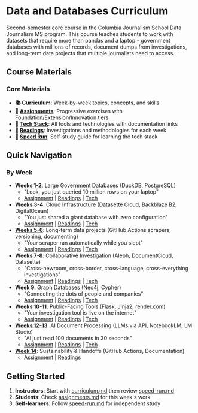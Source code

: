 # Data and Databases Curriculum

Second-semester core course in the Columbia Journalism School Data Journalism MS program. This course teaches students to work with datasets that require more than pandas and a laptop - government databases with millions of records, document dumps from investigations, and long-term data projects that multiple journalists need to access.

## Course Materials

### Core Materials
- **📚 [Curriculum](curriculum.md)**: Week-by-week topics, concepts, and skills
- **📝 [Assignments](assignments.md)**: Progressive exercises with Foundation/Extension/Innovation tiers
- **🔧 [Tech Stack](tech-stack.md)**: All tools and technologies with documentation links
- **📖 [Readings](readings.md)**: Investigations and methodologies for each week
- **🏃 [Speed Run](speed-run.md)**: Self-study guide for learning the tech stack

## Quick Navigation

### By Week
- **[Weeks 1-2](curriculum.md#weeks-1-2-working-with-large-government-databases)**: Large Government Databases (DuckDB, PostgreSQL)
    - "Look, you just queried 10 million rows on your laptop"
    - [Assignment](assignments.md#weeks-1-2-large-government-databases) | [Readings](readings.md#week-1-2-working-with-large-government-databases) | [Tech](tech-stack.md#databases)
- **[Weeks 3-4](curriculum.md#weeks-3-4-when-and-why-to-use-the-cloud)**: Cloud Infrastructure (Datasette Cloud, Backblaze B2, DigitalOcean)
    - "You just shared a giant database with zero configuration"
    - [Assignment](assignments.md#weeks-3-4-cloud-infrastructure) | [Readings](readings.md#week-3-4-when-and-why-to-use-the-cloud) | [Tech](tech-stack.md#cloud-infrastructure)
- **[Weeks 5-6](curriculum.md#weeks-5-6-long-term-data-projects)**: Long-term data projects (GitHub Actions scrapers, versioning, documenting)
    - "Your scraper ran automatically while you slept"
    - [Assignment](assignments.md#weeks-5-6-automation--scraping) | [Readings](readings.md#week-5-6-long-term-data-projects) | [Tech](tech-stack.md#automation--workflows)
- **[Weeks 7-8](curriculum.md#weeks-7-8-collaborative-investigation-infrastructure)**: Collaborative Investigation (Aleph, DocumentCloud, Datasette)
    - "Cross-newroom, cross-border, cross-language, cross-everything investigations"
    - [Assignment](assignments.md#weeks-7-8-collaborative-investigation-infrastructure) | [Readings](readings.md#weeks-7-8-collaborative-investigation-infrastructure) | [Tech](tech-stack.md#document-processing--investigation)
- **[Week 9](curriculum.md#week-9-graph-databases)**: Graph Databases (Neo4j, Cypher)
    - "Connecting the dots of people and companies"
    - [Assignment](assignments.md#week-9-graph-databases-and-network-analysis) | [Readings](readings.md#week-9-graph-databases-and-network-analysis) | [Tech](tech-stack.md#databases)
- **[Weeks 10-11](curriculum.md#weeks-10-11-building-public-facing-data-tools)**: Public-Facing Tools (Flask, Jinja2, render.com)
    - "Your investigation tool is live on the internet"
    - [Assignment](assignments.md#weeks-10-11-public-facing-tools) | [Readings](readings.md#weeks-10-11-building-public-facing-data-tools) | [Tech](tech-stack.md#data-tools--publishing)
- **[Weeks 12-13](curriculum.md#weeks-12-13-document-intelligence-at-scale)**: AI Document Processing (LLMs via API, NotebookLM, LM Studio)
    - "AI just read 100 documents in 30 seconds"
    - [Assignment](assignments.md#weeks-12-13-ai-document-processing) | [Readings](readings.md#weeks-12-13-document-intelligence-at-scale) | [Tech](tech-stack.md#ai--machine-learning)
- **[Week 14](curriculum.md#week-14-sustainability-and-handoffs)**: Sustainability & Handoffs (GitHub Actions, Documentation)
    - [Assignment](assignments.md#week-14-sustainability--handoffs) | [Readings](readings.md#week-14-sustainability-and-handoffs)

## Getting Started

1. **Instructors**: Start with [curriculum.md](curriculum.md) then review [speed-run.md](speed-run.md)
2. **Students**: Check [assignments.md](assignments.md) for this week's work
3. **Self-learners**: Follow [speed-run.md](speed-run.md) for independent study

